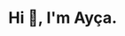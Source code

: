 



<h1>Hi 👋, I'm Ayça.</h1>
<!--
<p >I  am computer engineer from Turkey. I am interested on frontend development, web design and cloud computing. And curently improving in these areas. Also I am co-founder of Çalıbahçe which is an E-commerce market about sustainable farming. </p> -->



<!--
**aycakcayy/aycakcayy** is a ✨ _special_ ✨ repository because its `README.md` (this file) appears on your GitHub profile.

Here are some ideas to get you started:

- 🔭 I’m currently working on ...
- 🌱 I’m currently learning ...
- 👯 I’m looking to collaborate on ...
- 🤔 I’m looking for help with ...
- 💬 Ask me about ...
- 📫 How to reach me: ...
- 😄 Pronouns: ...
- ⚡ Fun fact: ...
-->
